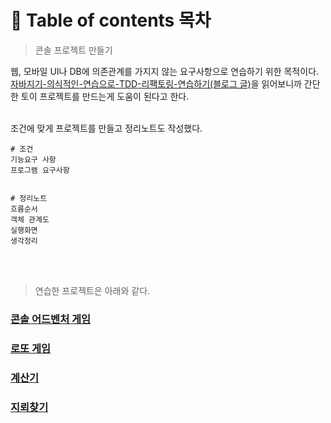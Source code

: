 # :pushpin: Table of contents 목차
>  콘솔 프로젝트 만들기

웹, 모바일 UI나 DB에 의존관계를 가지지 않는 요구사항으로 연습하기 위한 목적이다. <br> [자바지기-의식적인-연습으로-TDD-리팩토링-연습하기(블로그 글)](https://velog.io/@solar/%EC%9E%90%EB%B0%94%EC%A7%80%EA%B8%B0-%EC%9D%98%EC%8B%9D%EC%A0%81%EC%9D%B8-%EC%97%B0%EC%8A%B5%EC%9C%BC%EB%A1%9C-TDD-%EB%A6%AC%ED%8C%A9%ED%86%A0%EB%A7%81-%EC%97%B0%EC%8A%B5%ED%95%98%EA%B8%B0)을 읽어보니까 간단한 토이 프로젝트를 만드는게 도움이 된다고 한다. <br> <br>

조건에 맞게 프로젝트를 만들고 정리노트도 작성했다. <br>
```
# 조건
기능요구 사항
프로그램 요구사항


# 정리노트 
흐름순서
객체 관계도
실행화면
생각정리
```

<br><br>

> 연습한 프로젝트은 아래와 같다.

 ### [콘솔 어드벤처 게임](https://github.com/Kim-Gyuri/JavaConsoleProject/blob/master/%ED%94%84%EB%A1%9C%EC%A0%9D%ED%8A%B8%20%EC%A0%95%EB%A6%AC%EB%85%B8%ED%8A%B8/adventure%20game/adventure%20game%20ch1.md)

 ### [로또 게임](https://github.com/Kim-Gyuri/JavaConsoleProject/blob/master/%ED%94%84%EB%A1%9C%EC%A0%9D%ED%8A%B8%20%EC%A0%95%EB%A6%AC%EB%85%B8%ED%8A%B8/%EB%A1%9C%EB%98%90%20%EA%B2%8C%EC%9E%84.md) 

 ### [계산기](https://github.com/Kim-Gyuri/JavaConsoleProject/blob/master/%ED%94%84%EB%A1%9C%EC%A0%9D%ED%8A%B8%20%EC%A0%95%EB%A6%AC%EB%85%B8%ED%8A%B8/%EA%B3%84%EC%82%B0%EA%B8%B0%20%EB%A7%8C%EB%93%A4%EA%B8%B0.md) <br>

### [지뢰찾기](https://github.com/Kim-Gyuri/JavaConsoleProject/blob/master/%ED%94%84%EB%A1%9C%EC%A0%9D%ED%8A%B8%20%EC%A0%95%EB%A6%AC%EB%85%B8%ED%8A%B8/%EC%A7%80%EB%A2%B0%20%EC%B0%BE%EA%B8%B0%20%EA%B2%8C%EC%9E%84.md)

